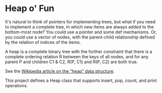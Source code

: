# Heap o' Fun

It's natural to think of pointers for implementing trees, but what if you need
to implement a complete tree, in which new items are always added to the
bottom-most node?  You could use a pointer and some def mechanisms.  Or, you 
could use a vector of nodes, with the parent-child relationship defined 
by the relation of indices of the items.

A heap is a complete binary tree with the further constraint that there is a
complete ordering relation R between the keys of all nodes, and for any parent
P and children C1 & C2, R(P, C1) and R(P, C2) are both true.

See the [Wikipedia article on the "heap" data structure](https://en.wikipedia.org/wiki/Heap_(data_structure)).

This project defines a Heap class that supports insert, pop, count, and print operations.
